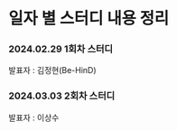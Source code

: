 <h1> 일자 별 스터디 내용 정리 </h1>

### 2024.02.29 1회차 스터디
발표자 : 김정현(Be-HinD)

### 2024.03.03 2회차 스터디
발표자 : 이상수
